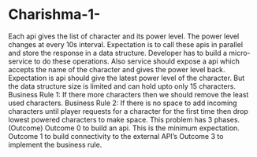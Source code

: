 # Charishma-1-
Each api gives the list of character and its power level. The power level changes at every 10s interval. Expectation is to call these apis in parallel and store the response in a data structure. Developer has to build a micro-service to do these operations. Also service should expose a api which accepts the name of the character and gives the power level back. Expectation is api should give the latest power level of the character. But the data structure size is limited and can hold upto only 15 characters. Business Rule 1: If there more characters then we should remove the least used characters. Business Rule 2: If there is no space to add incoming characters until player requests for a character for the first time then drop lowest powered characters to make space.  This problem has 3 phases. (Outcome) Outcome 0 to build an api. This is the minimum expectation. Outcome 1 to build connectivity to the external API’s Outcome 3 to implement the business rule.
